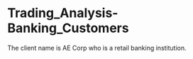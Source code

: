 # Trading_Analysis-Banking_Customers
The client name is AE Corp who is a retail banking institution.
